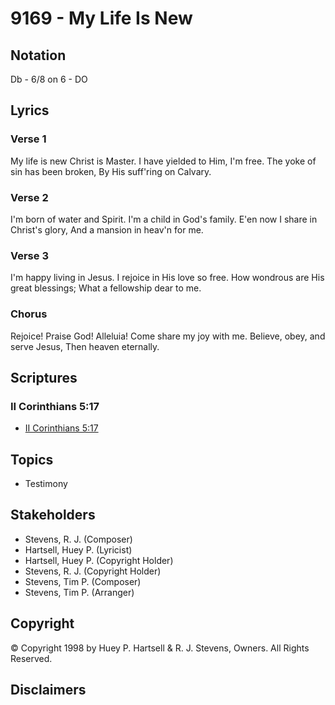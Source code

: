 # 9169 - My Life Is New

## Notation

Db - 6/8 on 6 - DO

## Lyrics

### Verse 1

My life is new Christ is Master. I have yielded to Him, I'm free. The yoke of sin has been broken, By His suff'ring on Calvary.

### Verse 2

I'm born of water and Spirit. I'm a child in God's family. E'en now I share in Christ's glory, And a mansion in heav'n for me.

### Verse 3

I'm happy living in Jesus. I rejoice in His love so free. How wondrous are His great blessings; What a fellowship dear to me.

### Chorus

Rejoice! Praise God! Alleluia! Come share my joy with me. Believe, obey, and serve Jesus, Then heaven eternally.


## Scriptures

### II Corinthians 5:17

- [II Corinthians 5:17](https://www.biblegateway.com/passage/?search=II%20Corinthians%205%3A17)


## Topics

- Testimony

## Stakeholders

- Stevens, R. J. (Composer)
- Hartsell, Huey P. (Lyricist)
- Hartsell, Huey P. (Copyright Holder)
- Stevens, R. J. (Copyright Holder)
- Stevens, Tim P. (Composer)
- Stevens, Tim P. (Arranger)

## Copyright

© Copyright 1998 by Huey P. Hartsell & R. J. Stevens, Owners. All Rights Reserved.


## Disclaimers


